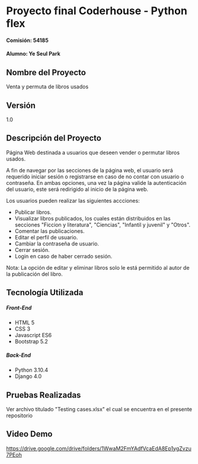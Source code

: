 # Proyecto final Coderhouse - Python flex
#### Comisión: 54185 
#### Alumno: Ye Seul Park

## Nombre del Proyecto
Venta y permuta de libros usados

## Versión
1.0

## Descripción del Proyecto
Página Web destinada a usuarios que deseen vender o permutar libros usados.

A fin de navegar por las secciones de la página web, el usuario será requerido iniciar sesión o registrarse en caso de no contar con usuario o contraseña. En ambas opciones, una vez la página valide la autenticación del usuario, este será redirigido al inicio de la página web.

Los usuarios pueden realizar las siguientes accciones:
- Publicar libros.
- Visualizar libros publicados, los cuales están distribuidos en las secciones "Ficcion y literatura", "Ciencias", "Infantil y juvenil" y "Otros".
- Comentar las publicaciones.
- Editar el perfil de usuario.
- Cambiar la contraseña de usuario.
- Cerrar sesión.
- Login en caso de haber cerrado sesión.

Nota: La opción de editar y eliminar libros solo le está permitido al autor de la publicación del libro.

## Tecnología Utilizada
##### Front-End
- HTML 5
- CSS 3
- Javascript ES6
- Bootstrap 5.2

##### Back-End
- Python 3.10.4
- Django 4.0

## Pruebas Realizadas
Ver archivo titulado "Testing cases.xlsx" el cual se encuentra en el presente repositorio 

## Video Demo
https://drive.google.com/drive/folders/1WwaM2FmYAdfVcaEdA8Ep1ygZvzu7PEoh
